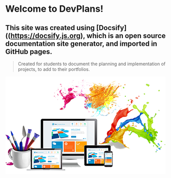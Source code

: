# Welcome to DevPlans!

## This site was created using [Docsify]((https://docsify.js.org), which is an open source documentation site generator, and imported in GitHub pages. 

> Created for students to document the planning and implementation of projects, to add to their portfolios.

![Welcome to DevPlans](./images/cover.jpg)

